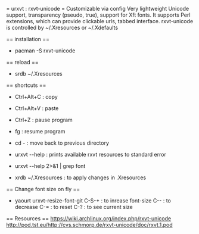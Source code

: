 = urxvt : rxvt-unicode =
Customizable via config
Very lightweight
Unicode support, transparency (pseudo, true), support for Xft fonts.
It supports Perl extensions, which can provide clickable urls, tabbed interface.
rxvt-unicode is controlled by ~/.Xresources or ~/.Xdefaults

== installation ==
* pacman -S rxvt-unicode

== reload ==
* srdb ~/.Xresources


== shortcuts ==
* Ctrl+Alt+C : copy
* Ctrl+Alt+V : paste
* Ctrl+Z : pause program
* fg : resume program
* cd - : move back to previous directory

* urxvt --help : prints available rxvt resources to standard error
* urxvt --help 2>&1 | grep font
* xrdb ~/.Xresources : to apply changes in .Xresources

== Change font size on fly ==
* yaourt urxvt-resize-font-git
C-S-+ : to inrease font-size
C-- : to decrease
C-= : to reset
C-? : to see current size

== Resources ==
https://wiki.archlinux.org/index.php/rxvt-unicode
http://pod.tst.eu/http://cvs.schmorp.de/rxvt-unicode/doc/rxvt.1.pod
